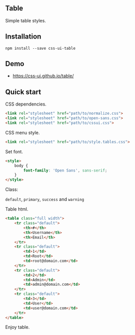 ## Table

Simple table styles.

## Installation

```
npm install --save css-ui-table
```
## Demo

- https://css-ui.github.io/table/

## Quick start

CSS dependencies.

```html
<link rel="stylesheet" href="path/to/normalize.css">
<link rel="stylesheet" href="path/to/open-sans.css">
<link rel="stylesheet" href="path/to/cssui.css">
```

CSS menu style.

```html
<link rel="stylesheet" href="path/to/style.tables.css">
```

Set font.

```html
<style>
	body {
		font-family: 'Open Sans', sans-serif;
	}
</style>
```

Class:

```default```, ```primary```, ```success``` and ```warning```

Table html.

```html
<table class="full width">
	<tr class="default">
		<th>#</th>
		<th>Username</th>
		<th>Email</th>
	</tr>
	<tr class="default">
		<td>1</td>
		<td>Root</td>
		<td>root@domain.com</td>
	</tr>
	<tr class="default">
		<td>2</td>
		<td>Admin</td>
		<td>admin@domain.com</td>
	</tr>
	<tr class="default">
		<td>3</td>
		<td>User</td>
		<td>user@domain.com</td>
	</tr>
</table>
```

Enjoy table.

